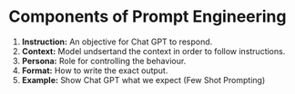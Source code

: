 # Components of Prompt Engineering

1. **Instruction:** An objective for Chat GPT to respond.
2. **Context:** Model undsertand the context in order to follow instructions.
3. **Persona:** Role for controlling the behaviour.
4. **Format:** How to write the exact output.
5. **Example:** Show Chat GPT what we expect (Few Shot Prompting)

